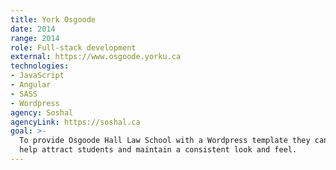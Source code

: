 ```yaml
---
title: York Osgoode 
date: 2014
range: 2014
role: Full-stack development
external: https://www.osgoode.yorku.ca
technologies: 
- JavaScript
- Angular
- SASS
- Wordpress
agency: Soshal
agencyLink: https://soshal.ca
goal: >-
  To provide Osgoode Hall Law School with a Wordpress template they can use to
  help attract students and maintain a consistent look and feel.
---
```

